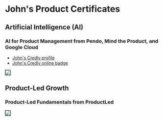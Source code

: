 # John's Product Certificates

## Artificial Intelligence (AI)

### AI for Product Management from Pendo, Mind the Product, and Google Cloud

* [John's Credly profile](https://www.credly.com/users/grokify/)
* [John's Credly online badge](https://www.credly.com/badges/64f1712e-652a-4f49-b392-209f420f5b38)

<img src="../cert_product_ai_pendo_ai-product-management_2024-01-02_avatar.png" style="border:1px solid #000000" />

## Product-Led Growth

### Product-Led Fundamentals from ProductLed

<img src="../cert_product_plg_productled_product-led-growth-fundamentals_2022-10-08.png" style="border:1px solid #000000" />
